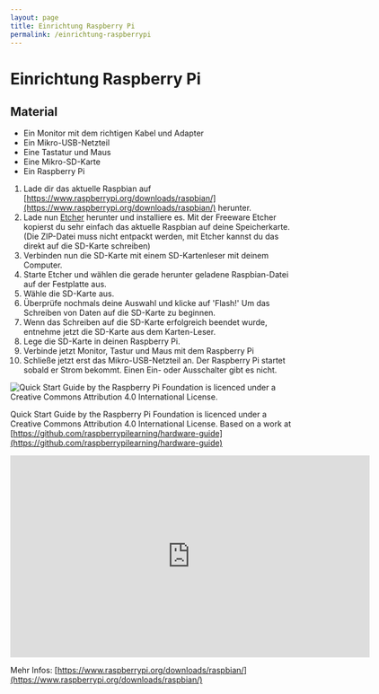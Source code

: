 ```yaml
---
layout: page
title: Einrichtung Raspberry Pi
permalink: /einrichtung-raspberrypi
---
```

# Einrichtung Raspberry Pi

## Material

* Ein Monitor mit dem richtigen Kabel und Adapter
* Ein Mikro-USB-Netzteil
* Eine Tastatur und Maus
* Eine Mikro-SD-Karte
* Ein Raspberry Pi


1. Lade dir das aktuelle Raspbian auf <span class="glyphicon glyphicon-download-alt" aria-hidden="true">[https://www.raspberrypi.org/downloads/raspbian/](https://www.raspberrypi.org/downloads/raspbian/)</span> herunter.
2. Lade nun <span class="glyphicon glyphicon-download-alt" aria-hidden="true">[Etcher](https://etcher.io/)</span> herunter und installiere es. Mit der Freeware Etcher kopierst du sehr einfach das aktuelle Raspbian auf deine Speicherkarte. (Die ZIP-Datei muss nicht entpackt werden, mit Etcher kannst du das direkt auf die SD-Karte schreiben)
3. Verbinden nun die SD-Karte mit einem SD-Kartenleser mit deinem Computer.
4. Starte Etcher und wählen die gerade herunter geladene Raspbian-Datei auf der Festplatte aus.
5. Wähle die SD-Karte aus.
6. Überprüfe nochmals  deine Auswahl und klicke auf 'Flash!' Um das Schreiben von Daten auf die SD-Karte zu beginnen.
7. Wenn das Schreiben auf die SD-Karte erfolgreich beendet wurde, entnehme jetzt die SD-Karte aus dem Karten-Leser.
8. Lege die SD-Karte in deinen Raspberry Pi.
9. Verbinde jetzt Monitor, Tastur und Maus mit dem Raspberry Pi
10. Schließe jetzt erst das Mikro-USB-Netzteil an. Der Raspberry Pi startet sobald er Strom bekommt. Einen Ein- oder Ausschalter gibt es nicht.

![Quick Start Guide by the Raspberry Pi Foundation is licenced under a Creative Commons Attribution 4.0 International License.](https://github.com/raspberrypilearning/hardware-guide/raw/master/images/plug-in.gif)

Quick Start Guide by the Raspberry Pi Foundation is licenced under a Creative Commons Attribution 4.0 International License. Based on a work at [https://github.com/raspberrypilearning/hardware-guide](https://github.com/raspberrypilearning/hardware-guide)

<div class="hidden-print">
<iframe src="https://player.vimeo.com/video/218269657" width="640" height="360" frameborder="0" webkitallowfullscreen mozallowfullscreen allowfullscreen></iframe></div>

Mehr Infos: [https://www.raspberrypi.org/downloads/raspbian/](https://www.raspberrypi.org/downloads/raspbian/)
